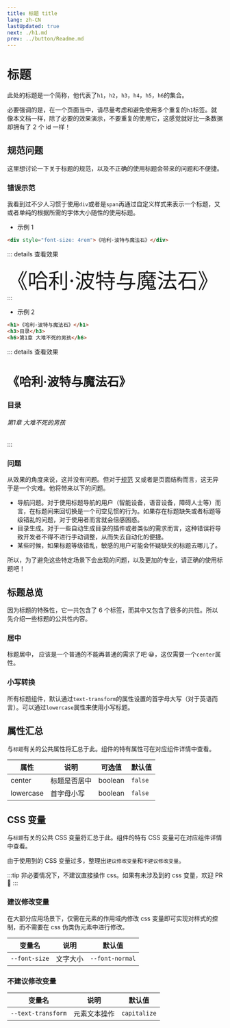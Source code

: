 ```yaml
---
title: 标题 title
lang: zh-CN
lastUpdated: true
next: ./h1.md
prev: ../button/Readme.md
---
```


# 标题

此处的标题是一个简称，他代表了`h1`，`h2`，`h3`，`h4`，`h5`，`h6`的集合。

必要强调的是，在一个页面当中，请尽量考虑和避免使用多个重复的`h1`标签。就像本文档一样，除了必要的效果演示，不要重复的使用它，这感觉就好比一条数据却拥有了 2 个 id 一样！

## 规范问题

这里想讨论一下关于标题的规范，以及不正确的使用标题会带来的问题和不便捷。

### 错误示范

我看到过不少人习惯于使用`div`或者是`span`再通过自定义样式来表示一个标题，又或者单纯的根据所需的字体大小随性的使用标题。

- 示例 1

```html
<div style="font-size: 4rem">《哈利·波特与魔法石》</div>
```

::: details 查看效果

<div style="font-size: 3rem">《哈利·波特与魔法石》</div>
:::

- 示例 2

```html
<h1>《哈利·波特与魔法石》</h1>
<h3>目录</h3>
<h6>第1章 大难不死的男孩</h6>
```

::: details 查看效果

<h1>《哈利·波特与魔法石》</h1>
<h3>目录</h3>
<h6>第1章 大难不死的男孩</h6>
:::

### 问题

从效果的角度来说，这并没有问题。但对于[规范](https://developer.mozilla.org/zh-CN/docs/Web/HTML/Element/Heading_Elements#%E6%97%A0%E9%9A%9C%E7%A2%8D%E9%97%AE%E9%A2%98) 又或者是页面结构而言，这无异于是一个灾难。他将带来以下的问题。

- 导航问题。对于使用标题导航的用户（智能设备，语音设备，障碍人士等）而言，在标题间来回切换是一个司空见惯的行为。如果存在标题缺失或者标题等级错乱的问题，对于使用者而言就会倍感困惑。
- 目录生成。对于一些自动生成目录的插件或者类似的需求而言，这种错误将导致开发者不得不进行手动调整，从而失去自动化的便捷。
- 某些时候，如果标题等级错乱，敏感的用户可能会怀疑缺失的标题去哪儿了。

所以，为了避免这些特定场景下会出现的问题，以及更加的专业，请正确的使用标题吧！

## 标题总览

因为标题的特殊性，它一共包含了 6 个标签，而其中又包含了很多的共性。所以先介绍一些标题的公共性内容。

### 居中

标题居中， 应该是一个普通的不能再普通的需求了吧 😀，这仅需要一个`center`属性。

<demo src="./TitleCenter.vue" title="居中" desc="只要居中的文字看起来似乎就很正式。" />

### 小写转换

所有标题组件，默认通过`text-transform`的属性设置的首字母大写（对于英语而言）。可以通过`lowercase`属性来使用小写标题。

<demo src="./TitleLowercase.vue" title="小写转换" desc="使用js来实现首字母大小写可不容易。" />

## 属性汇总

与`标题`有关的公共属性将汇总于此。组件的特有属性可在对应组件详情中查看。

| 属性      | 说明         | 可选值  | 默认值  |
| --------- | ------------ | ------- | ------- |
| center    | 标题是否居中 | boolean | `false` |
| lowercase | 首字母小写   | boolean | `false` |

## CSS 变量

与`标题`有关的公共 CSS 变量将汇总于此。组件的特有 CSS 变量可在对应组件详情中查看。

由于使用到的 CSS 变量过多，整理出`建议修改变量`和`不建议修改变量`。

:::tip
非必要情况下，不建议直接操作 css。如果有未涉及到的 css 变量，欢迎 PR 👏
:::

### 建议修改变量

在大部分应用场景下，仅需在元素的作用域内修改 css 变量即可实现对样式的控制，而不需要在 css 伪类伪元素中进行修改。

| 变量名        | 说明     | 默认值          |
| ------------- | -------- | --------------- |
| `--font-size` | 文字大小 | `--font-normal` |

### 不建议修改变量

| 变量名             | 说明         | 默认值       |
| ------------------ | ------------ | ------------ |
| `--text-transform` | 元素文本操作 | `capitalize` |
